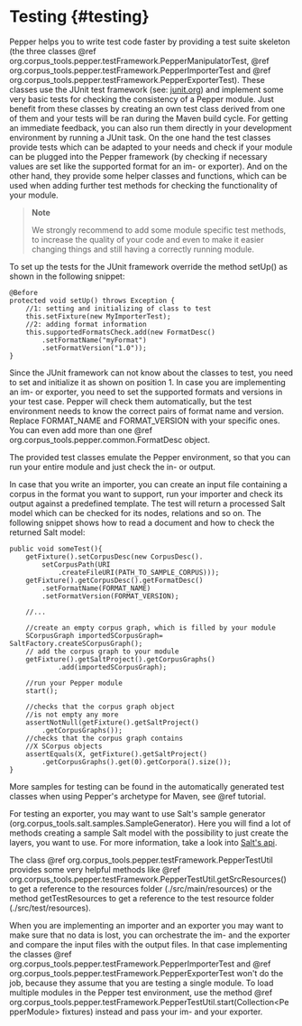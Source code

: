 Testing {#testing}
========

Pepper helps you to write test code faster by providing a test suite skeleton (the three classes @ref org.corpus_tools.pepper.testFramework.PepperManipulatorTest, @ref org.corpus_tools.pepper.testFramework.PepperImporterTest and @ref org.corpus_tools.pepper.testFramework.PepperExporterTest). These classes use the JUnit test framework (see: [junit.org](junit.org)) and implement some very basic tests for checking the consistency of a Pepper module. Just benefit from these classes by creating an own test class derived from one of them and your tests will be ran during the Maven build cycle. For getting an immediate feedback, you can also run them directly in your development environment by running a JUnit task. On the one hand the test classes provide tests which can be adapted to your needs and check if your module can be plugged into the Pepper framework (by checking if necessary values are set like the supported format for an im- or exporter). And on the other hand, they provide some helper classes and functions, which can be used when adding further test methods for checking the functionality of your module.

> **Note**
>
> We strongly recommend to add some module specific test methods, to increase the quality of your code and even to make it easier changing things and still having a correctly running module.

To set up the tests for the JUnit framework override the method setUp() as shown in the following snippet:

    @Before
    protected void setUp() throws Exception {
        //1: setting and initializing of class to test
        this.setFixture(new MyImporterTest);
        //2: adding format information
        this.supportedFormatsCheck.add(new FormatDesc()
            .setFormatName("myFormat")
            .setFormatVersion("1.0"));
    }                

Since the JUnit framework can not know about the classes to test, you need to set and initialize it as shown on position 1. In case you are implementing an im- or exporter, you need to set the supported formats and versions in your test case. Pepper will check them automatically, but the test environment needs to know the correct pairs of format name and version. Replace FORMAT\_NAME and FORMAT\_VERSION with your specific ones. You can even add more than one @ref org.corpus_tools.pepper.common.FormatDesc object.

The provided test classes emulate the Pepper environment, so that you can run your entire module and just check the in- or output.

In case that you write an importer, you can create an input file containing a corpus in the format you want to support, run your importer and check its output against a predefined template. The test will return a processed Salt model which can be checked for its nodes, relations and so on. The following snippet shows how to read a document and how to check the returned Salt model:

	public void someTest(){
        getFixture().setCorpusDesc(new CorpusDesc().
            setCorpusPath(URI
                .createFileURI(PATH_TO_SAMPLE_CORPUS)));
        getFixture().getCorpusDesc().getFormatDesc()
            .setFormatName(FORMAT_NAME)
            .setFormatVersion(FORMAT_VERSION);
        
        //...
        
        //create an empty corpus graph, which is filled by your module 
        SCorpusGraph importedSCorpusGraph= SaltFactory.createSCorpusGraph();
        // add the corpus graph to your module
        getFixture().getSaltProject().getCorpusGraphs()
                .add(importedSCorpusGraph);
        
        //run your Pepper module
        start();
        
        //checks that the corpus graph object 
        //is not empty any more
        assertNotNull(getFixture().getSaltProject()
            .getCorpusGraphs());
        //checks that the corpus graph contains 
        //X SCorpus objects
        assertEquals(X, getFixture().getSaltProject()
            .getCorpusGraphs().get(0).getCorpora().size());
    }

More samples for testing can be found in the automatically generated test classes when using Pepper's archetype for Maven, see @ref tutorial.

For testing an exporter, you may want to use Salt's sample generator (org.corpus_tools.salt.samples.SampleGenerator). Here you will find a lot of methods creating a sample Salt model with the possibility to just create the layers, you want to use. For more information, take a look into [Salt's api](https://korpling.github.io/salt/doc/classorg_1_1corpus__tools_1_1salt_1_1samples_1_1_sample_generator.html).

The class @ref org.corpus_tools.pepper.testFramework.PepperTestUtil provides some very helpful methods like @ref org.corpus_tools.pepper.testFramework.PepperTestUtil.getSrcResources() to get a reference to the resources folder (./src/main/resources) or the method getTestResources to get a reference to the test resource folder (./src/test/resources).

When you are implementing an importer and an exporter you may want to make sure that no data is lost, you can orchestrate the im- and the exporter and compare the input files with the output files. In that case implementing the classes @ref org.corpus_tools.pepper.testFramework.PepperImporterTest and @ref org.corpus_tools.pepper.testFramework.PepperExporterTest won't do the job, because they assume that you are testing a single module. To load multiple modules in the Pepper test environment, use the method @ref org.corpus_tools.pepper.testFramework.PepperTestUtil.start(Collection\<PepperModule\> fixtures) instead and pass your im- and your exporter.
